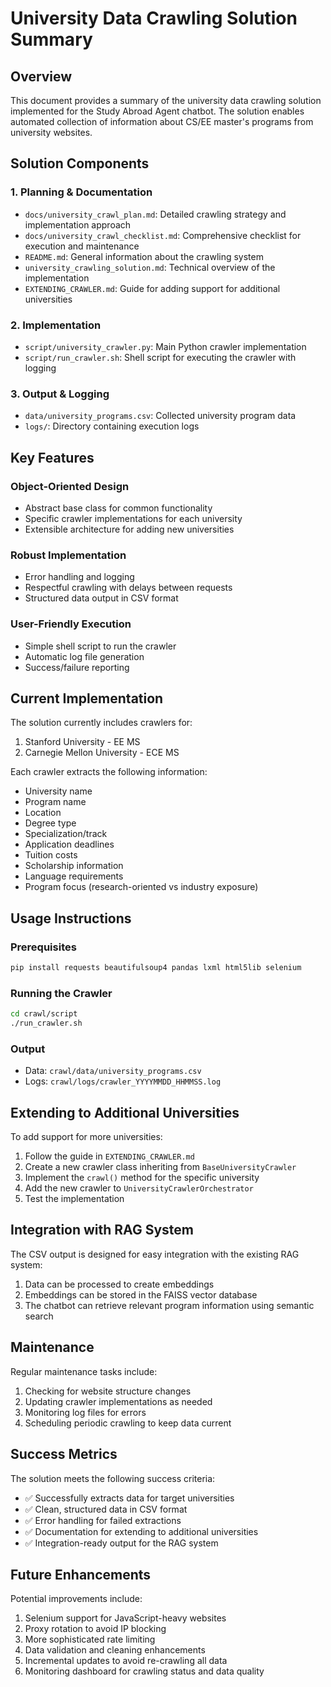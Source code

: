# University Data Crawling Solution Summary

## Overview

This document provides a summary of the university data crawling solution implemented for the Study Abroad Agent chatbot. The solution enables automated collection of information about CS/EE master's programs from university websites.

## Solution Components

### 1. Planning & Documentation
- `docs/university_crawl_plan.md`: Detailed crawling strategy and implementation approach
- `docs/university_crawl_checklist.md`: Comprehensive checklist for execution and maintenance
- `README.md`: General information about the crawling system
- `university_crawling_solution.md`: Technical overview of the implementation
- `EXTENDING_CRAWLER.md`: Guide for adding support for additional universities

### 2. Implementation
- `script/university_crawler.py`: Main Python crawler implementation
- `script/run_crawler.sh`: Shell script for executing the crawler with logging

### 3. Output & Logging
- `data/university_programs.csv`: Collected university program data
- `logs/`: Directory containing execution logs

## Key Features

### Object-Oriented Design
- Abstract base class for common functionality
- Specific crawler implementations for each university
- Extensible architecture for adding new universities

### Robust Implementation
- Error handling and logging
- Respectful crawling with delays between requests
- Structured data output in CSV format

### User-Friendly Execution
- Simple shell script to run the crawler
- Automatic log file generation
- Success/failure reporting

## Current Implementation

The solution currently includes crawlers for:
1. Stanford University - EE MS
2. Carnegie Mellon University - ECE MS

Each crawler extracts the following information:
- University name
- Program name
- Location
- Degree type
- Specialization/track
- Application deadlines
- Tuition costs
- Scholarship information
- Language requirements
- Program focus (research-oriented vs industry exposure)

## Usage Instructions

### Prerequisites
```bash
pip install requests beautifulsoup4 pandas lxml html5lib selenium
```

### Running the Crawler
```bash
cd crawl/script
./run_crawler.sh
```

### Output
- Data: `crawl/data/university_programs.csv`
- Logs: `crawl/logs/crawler_YYYYMMDD_HHMMSS.log`

## Extending to Additional Universities

To add support for more universities:

1. Follow the guide in `EXTENDING_CRAWLER.md`
2. Create a new crawler class inheriting from `BaseUniversityCrawler`
3. Implement the `crawl()` method for the specific university
4. Add the new crawler to `UniversityCrawlerOrchestrator`
5. Test the implementation

## Integration with RAG System

The CSV output is designed for easy integration with the existing RAG system:
1. Data can be processed to create embeddings
2. Embeddings can be stored in the FAISS vector database
3. The chatbot can retrieve relevant program information using semantic search

## Maintenance

Regular maintenance tasks include:
1. Checking for website structure changes
2. Updating crawler implementations as needed
3. Monitoring log files for errors
4. Scheduling periodic crawling to keep data current

## Success Metrics

The solution meets the following success criteria:
- ✅ Successfully extracts data for target universities
- ✅ Clean, structured data in CSV format
- ✅ Error handling for failed extractions
- ✅ Documentation for extending to additional universities
- ✅ Integration-ready output for the RAG system

## Future Enhancements

Potential improvements include:
1. Selenium support for JavaScript-heavy websites
2. Proxy rotation to avoid IP blocking
3. More sophisticated rate limiting
4. Data validation and cleaning enhancements
5. Incremental updates to avoid re-crawling all data
6. Monitoring dashboard for crawling status and data quality
